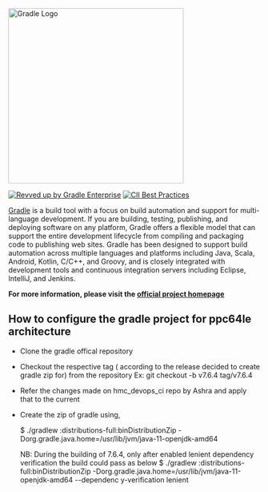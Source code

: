 <img src="gradle.png" width="350px" alt="Gradle Logo" />

[![Revved up by Gradle Enterprise](https://img.shields.io/badge/Revved%20up%20by-Gradle%20Enterprise-06A0CE?logo=Gradle&labelColor=02303A)](https://ge.gradle.org/scans)
[![CII Best Practices](https://bestpractices.coreinfrastructure.org/projects/4898/badge)](https://bestpractices.coreinfrastructure.org/projects/4898)

[Gradle](https://gradle.org/) is a build tool with a focus on build automation and support for multi-language development. If you are building, testing, publishing, and deploying software on any platform, Gradle offers a flexible model that can support the entire development lifecycle from compiling and packaging code to publishing web sites. Gradle has been designed to support build automation across multiple languages and platforms including Java, Scala, Android, Kotlin, C/C++, and Groovy, and is closely integrated with development tools and continuous integration servers including Eclipse, IntelliJ, and Jenkins.

**For more information, please visit the [official project homepage](https://gradle.org)**

## How to configure the gradle project for ppc64le architecture

- Clone the gradle offical repository

- Checkout the respective tag ( according to the release decided to create gradle zip for) from the repository
  Ex: git checkout -b v7.6.4 tag/v7.6.4

- Refer the changes made on hmc_devops_ci repo by Ashra and apply that to the current


- Create the zip of gradle using,

  $ ./gradlew :distributions-full:binDistributionZip -Dorg.gradle.java.home=/usr/lib/jvm/java-11-openjdk-amd64 

  NB: During the building of 7.6.4, only after enabled lenient dependency verification the build could pass as below
      $ ./gradlew :distributions-full:binDistributionZip -Dorg.gradle.java.home=/usr/lib/jvm/java-11-openjdk-amd64 --dependenc
y-verification lenient 



